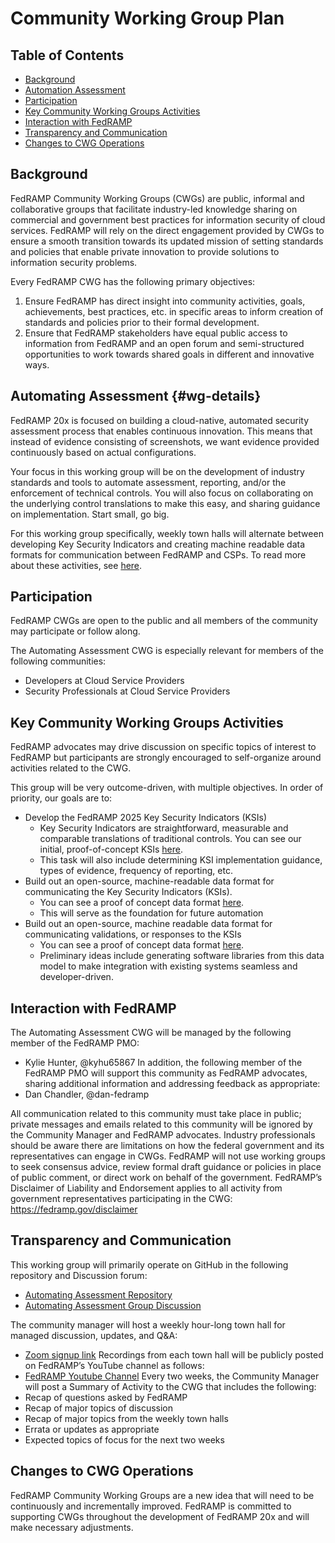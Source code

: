 # Community Working Group Plan

## Table of Contents 
- [Background](#background)
- [Automation Assessment](#wg-details)
- [Participation](#participation)
- [Key Community Working Groups Activities](#key-community-working-groups-activities)
- [Interaction with FedRAMP](#interaction-with-fedramp)
- [Transparency and Communication](#transparency-and-communication)
- [Changes to CWG Operations](#changes-to-cwg-operations)

## Background

FedRAMP Community Working Groups (CWGs) are public, informal and collaborative groups that facilitate industry-led knowledge sharing on commercial and government best practices for information security of cloud services. FedRAMP will rely on the direct engagement provided by CWGs to ensure a smooth transition towards its updated mission of setting standards and policies that enable private innovation to provide solutions to information security problems.

Every FedRAMP CWG has the following primary objectives:

1. Ensure FedRAMP has direct insight into community activities, goals, achievements, best practices, etc. in specific areas to inform creation of standards and policies prior to their formal development.
1. Ensure that FedRAMP stakeholders have equal public access to information from FedRAMP and an open forum and semi-structured opportunities to work towards shared goals in different and innovative ways.

## Automating Assessment {#wg-details}

FedRAMP 20x is focused on building a cloud-native, automated security assessment process that enables continuous innovation. This means that instead of evidence consisting of screenshots, we want evidence provided continuously based on actual configurations. 

Your focus in this working group will be on the development of industry standards and tools to automate assessment, reporting, and/or the enforcement of technical controls. You will also focus on collaborating on the underlying control translations to make this easy, and sharing guidance on implementation. Start small, go big. 

For this working group specifically, weekly town halls will alternate between developing Key Security Indicators and creating machine readable data formats for communication between FedRAMP and CSPs. To read more about these activities, see [here](#key-community-working-groups-activities). 


## Participation

FedRAMP CWGs are open to the public and all members of the community may participate or follow along. 

The Automating Assessment CWG is especially relevant for members of the following communities:

- Developers at Cloud Service Providers
- Security Professionals at Cloud Service Providers

## Key Community Working Groups Activities
FedRAMP advocates may drive discussion on specific topics of interest to FedRAMP but participants are strongly encouraged to self-organize around activities related to the CWG. 

This group will be very outcome-driven, with multiple objectives. In order of priority, our goals are to:

- Develop the FedRAMP 2025 Key Security Indicators (KSIs)
  - Key Security Indicators are straightforward, measurable and comparable translations of traditional controls. You can see our initial, proof-of-concept KSIs [here](https://github.com/FedRAMP/new-fangled-thing/blob/develop/KSIs/human_readable_ksis.md).
  - This task will also include determining KSI implementation guidance, types of evidence, frequency of reporting, etc.
- Build out an open-source, machine-readable data format for communicating the Key Security Indicators (KSIs).
  - You can see a proof of concept data format [here](https://github.com/FedRAMP/new-fangled-thing-models/blob/develop/examples/requirements_good.json).
  - This will serve as the foundation for future automation
- Build out an open-source, machine readable data format for communicating validations, or responses to the KSIs
  - You can see a proof of concept data format [here](https://github.com/FedRAMP/new-fangled-thing-models/blob/develop/examples/attestation_evidence_combined_good.json).
  - Preliminary ideas include generating software libraries from this data model to make integration with existing systems seamless and developer-driven.


## Interaction with FedRAMP
The Automating Assessment CWG will be managed by the following member of the FedRAMP PMO:
- Kylie Hunter, @kyhu65867
In addition, the following member of the FedRAMP PMO will support this community as FedRAMP advocates, sharing additional information and addressing feedback as appropriate:
- Dan Chandler, @dan-fedramp

All communication related to this community must take place in public; private messages and emails related to this community will be ignored by the Community Manager and FedRAMP advocates.
Industry professionals should be aware there are limitations on how the federal government and its representatives can engage in CWGs. FedRAMP will not use working groups to seek consensus advice, review formal draft guidance or policies in place of public comment, or direct work on behalf of the government.
FedRAMP’s Disclaimer of Liability and Endorsement applies to all activity from government representatives participating in the CWG: https://fedramp.gov/disclaimer

## Transparency and Communication
This working group will primarily operate on GitHub in the following repository and Discussion forum:
- [Automating Assessment Repository](/)
- [Automating Assessment Group Discussion](../../discussions)

The community manager will host a weekly hour-long town hall for managed discussion, updates, and Q&A:
- [Zoom signup link](https://gsa.zoomgov.com/meeting/register/ZlO0X7BTQIWxSCqdIeeoZQ)
Recordings from each town hall will be publicly posted on FedRAMP’s YouTube channel as follows:
- [FedRAMP Youtube Channel](https://www.youtube.com/@FedRAMP)
Every two weeks, the Community Manager will post a Summary of Activity to the CWG that includes the following:
- Recap of questions asked by FedRAMP
- Recap of major topics of discussion
- Recap of major topics from the weekly town halls
- Errata or updates as appropriate
- Expected topics of focus for the next two weeks

  
## Changes to CWG Operations
FedRAMP Community Working Groups are a new idea that will need to be continuously and incrementally improved. FedRAMP is committed to supporting CWGs throughout the development of FedRAMP 20x and will make necessary adjustments.
